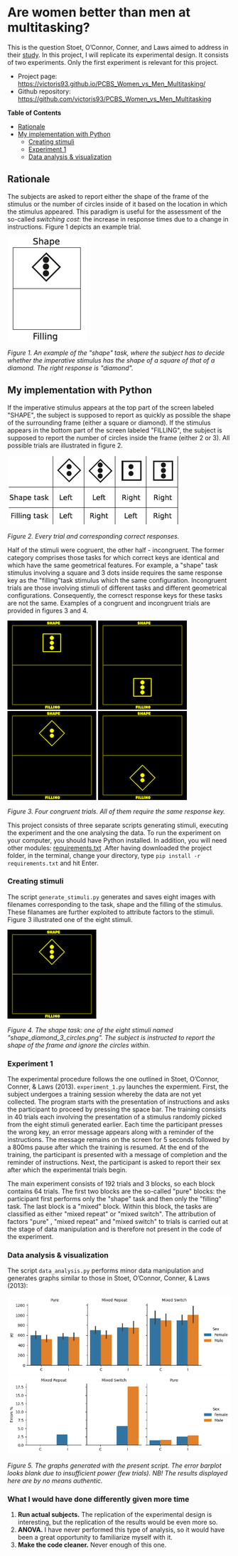 Are women better than men at multitasking?
=======================================

This is the question Stoet, O’Connor, Conner, and Laws aimed to address in their [study](https://bmcpsychology.biomedcentral.com/articles/10.1186/2050-7283-1-18). In this project, I will replicate its experimental design. It consists of two experiments. Only the first experiment is relevant for this project.
 
- Project page: <https://victoris93.github.io/PCBS_Women_vs_Men_Multitasking/>
- Github repository: <https://github.com/victoris93/PCBS_Women_vs_Men_Multitasking>

**Table of Contents**
- [Rationale](#Rationale)
- [My implementation with Python](#my-implementation-with-python)
	- [Creating stimuli](#creating-stimuli)
	- [Experiment 1](#experiment-1)
	- [Data analysis & visualization](#data-analysis-&-visualization)

## Rationale
The subjects are asked to report either the shape of the frame of the stimulus or the number of circles inside of it based on the location in which the stimulus appeared. This paradigm is useful for the assessment of the so-called *switching cost*: the increase in response times due to a change in instructions. Figure 1 depicts an example trial.

![Figure 1.](readme_figures/example_trial.png)

*Figure 1. An example of the "shape" task, where the subject has to decide whether the imperative stimulus has the shape of a square of that of a diamond. The right response is "diamond".*


## My implementation with Python

If the imperative stimulus appears at the top part of the screen labeled "SHAPE", the subject is supposed to report as quickly as possible the shape of the surrounding frame (either a square or diamond). If the stimulus appears in the bottom part of the screen labeled "FILLING", the subject is supposed to report the number of circles inside the frame (either 2 or 3). All possible trials are illustrated in figure 2.

![Figure 2.](readme_figures/trial_responses.png)

*Figure 2. Every trial and corresponding correct responses.*

Half of the stimuli were cogruent, the other half - incongruent. The former category comprises those tasks for which correct keys are identical and which have the same geometrical features. For example, a "shape" task stimulus involving a square and 3 dots inside requires the same response key as the "filling"task stimulus which the same configuration. Incongruent trials are those involving stimuli of different tasks and different geometrical configurations. Consequently, the corresct response keys for these tasks are not the same. Examples of a congruent and incongruent trials are provided in figures 3 and 4.

![Congruent Square 1.](readme_figures/congruent_trial_shape_square.png) ![Congruent Square 2.](readme_figures/congruent_trial_filling_square.png) ![Congruent Diamond 1.](readme_figures/congruent_trial_shape_diamond.png) ![Congruent Diamond 2.](readme_figures/congruent_trial_filling_diamond.png) 

*Figure 3. Four congruent trials. All of them require the same response key.*

This project consists of three separate scripts generating stimuli, executing the experiment and the one analysing the data. To run the experiment on your computer, you should have Python installed. In addition, you will need other modules: [requirements.txt](https://github.com/victoris93/PCBS_Women_vs_Men_Multitasking/requirements.txt) .After having downloaded the project folder, in the terminal, change your directory, type `pip install -r requirements.txt` and hit Enter.

### Creating stimuli

The script `generate_stimuli.py` generates and saves eight images with filenames corresponding to the task, shape and the filling of the stimulus. These filanames are further exploited to attribute factors to the stimuli. Figure 3 illustrated one of the eight stimuli.

![Figure 4.](readme_figures/stimulus_example.png)

*Figure 4. The shape task: one of the eight stimuli named "shape_diamond_3_circles.png". The subject is instructed to report the shape of the frame and ignore the circles within.*

### Experiment 1
The experimental procedure follows the one outlined in Stoet, O’Connor, Conner, & Laws (2013).  `experiment_1.py` launches the expermient. 
First, the subject undergoes a training session whereby the data are not yet collected. The program starts with the presentation of instructions and asks the participant to proceed by pressing the space bar. The training consists in 40 trials each involving the presentation of a stimulus randomly picked from the eight stimuli generated earlier. Each time the participant presses the wrong key, an error message appears along with a reminder of the instructions. The message remains on the screen for 5 seconds followed by a 800ms pause after which the training is resumed.
At the end of the training, the participant is presented with a message of completion and the reminder of instructions. Next, the participant is asked to report their sex after which the experimental trials begin.

The main experiment consists of 192 trials and 3 blocks, so each block contains 64 trials. The first two blocks are the so-called "pure" blocks: the participant first performs only the "shape" task and then only the "filling" task. The last block is a "mixed" block. Within this block, the tasks are classified as either "mixed repeat" or "mixed switch". The attribution of factors "pure" , "mixed repeat" and "mixed switch" to trials is carried out at the stage of data manipulation and is therefore not present in the code of the experiment.

### Data analysis & visualization

The script  `data_analysis.py` performs minor data manipulation and generates graphs similar to those in  Stoet, O’Connor, Conner, & Laws (2013):

![Plot 1.](Graphs/RT_condition_congruency_sex.png) ![Plot 2.](Graphs/Error_rate_condition_congruency_sex.png)

*Figure 5. The graphs generated with the present script. The error barplot looks blank due to insufficient power (few trials). NB! The results displayed here are by no means authentic.*

### What I would have done differently given more time

1. **Run actual subjects.** The replication of the experimental design is interesting, but the replication of the results would be even more so.
2. **ANOVA.** I have never performed this type of analysis, so it would have been a great opportunity to familiarize myself with it.
3. **Make the code cleaner.** Never enough of this one.

